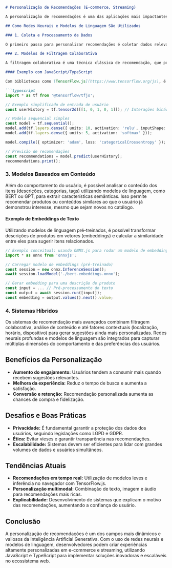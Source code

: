 ```markdown
# Personalização de Recomendações (E-commerce, Streaming)

A personalização de recomendações é uma das aplicações mais impactantes das redes neurais e modelos de linguagem no cotidiano digital. Plataformas de e-commerce, como Amazon e Mercado Livre, e serviços de streaming, como Netflix e Spotify, utilizam sistemas de recomendação para sugerir produtos, filmes, músicas e outros conteúdos de acordo com o perfil e o comportamento de cada usuário. Essa abordagem não só melhora a experiência do usuário, tornando as interações mais relevantes e agradáveis, como também aumenta o engajamento e as taxas de conversão das plataformas.

## Como Redes Neurais e Modelos de Linguagem São Utilizados

### 1. Coleta e Processamento de Dados

O primeiro passo para personalizar recomendações é coletar dados relevantes sobre os usuários, como histórico de compras, avaliações, tempo de visualização, cliques e até mesmo buscas realizadas. Esses dados são processados e transformados em representações numéricas (vetores), que podem ser utilizados como entrada para redes neurais.

### 2. Modelos de Filtragem Colaborativa

A filtragem colaborativa é uma técnica clássica de recomendação, que pode ser aprimorada com redes neurais. Ela se baseia na similaridade entre usuários e itens, sugerindo produtos que pessoas com gostos semelhantes já consumiram. Redes neurais profundas (Deep Learning) conseguem capturar padrões complexos de comportamento, melhorando a precisão das recomendações.

#### Exemplo com JavaScript/TypeScript

Com bibliotecas como [TensorFlow.js](https://www.tensorflow.org/js), é possível treinar modelos de recomendação diretamente no navegador ou no backend Node.js. Um exemplo simples seria um modelo de rede neural que recebe como entrada o histórico de interações do usuário e retorna uma lista de produtos recomendados.

```typescript
import * as tf from '@tensorflow/tfjs';

// Exemplo simplificado de entrada de usuário
const userHistory = tf.tensor2d([[1, 0, 1, 0, 1]]); // Interações binárias com produtos

// Modelo sequencial simples
const model = tf.sequential();
model.add(tf.layers.dense({ units: 10, activation: 'relu', inputShape: [5] }));
model.add(tf.layers.dense({ units: 5, activation: 'softmax' }));

model.compile({ optimizer: 'adam', loss: 'categoricalCrossentropy' });

// Previsão de recomendações
const recommendations = model.predict(userHistory);
recommendations.print();
```

### 3. Modelos Baseados em Conteúdo

Além do comportamento do usuário, é possível analisar o conteúdo dos itens (descrições, categorias, tags) utilizando modelos de linguagem, como BERT ou GPT, para extrair características semânticas. Isso permite recomendar produtos ou conteúdos similares ao que o usuário já demonstrou interesse, mesmo que sejam novos no catálogo.

#### Exemplo de Embeddings de Texto

Utilizando modelos de linguagem pré-treinados, é possível transformar descrições de produtos em vetores (embeddings) e calcular a similaridade entre eles para sugerir itens relacionados.

```typescript
// Exemplo conceitual: usando ONNX.js para rodar um modelo de embeddings
import * as onnx from 'onnxjs';

// Carregar modelo de embeddings (pré-treinado)
const session = new onnx.InferenceSession();
await session.loadModel('./bert-embeddings.onnx');

// Gerar embedding para uma descrição de produto
const input = ... // Pré-processamento do texto
const output = await session.run([input]);
const embedding = output.values().next().value;
```

### 4. Sistemas Híbridos

Os sistemas de recomendação mais avançados combinam filtragem colaborativa, análise de conteúdo e até fatores contextuais (localização, horário, dispositivo) para gerar sugestões ainda mais personalizadas. Redes neurais profundas e modelos de linguagem são integrados para capturar múltiplas dimensões do comportamento e das preferências dos usuários.

## Benefícios da Personalização

- **Aumento do engajamento:** Usuários tendem a consumir mais quando recebem sugestões relevantes.
- **Melhora da experiência:** Reduz o tempo de busca e aumenta a satisfação.
- **Conversão e retenção:** Recomendação personalizada aumenta as chances de compra e fidelização.

## Desafios e Boas Práticas

- **Privacidade:** É fundamental garantir a proteção dos dados dos usuários, seguindo legislações como LGPD e GDPR.
- **Ética:** Evitar vieses e garantir transparência nas recomendações.
- **Escalabilidade:** Sistemas devem ser eficientes para lidar com grandes volumes de dados e usuários simultâneos.

## Tendências Atuais

- **Recomendações em tempo real:** Utilização de modelos leves e inferência no navegador com TensorFlow.js.
- **Personalização multimodal:** Combinação de texto, imagem e áudio para recomendações mais ricas.
- **Explicabilidade:** Desenvolvimento de sistemas que explicam o motivo das recomendações, aumentando a confiança do usuário.

## Conclusão

A personalização de recomendações é um dos campos mais dinâmicos e valiosos da Inteligência Artificial Generativa. Com o uso de redes neurais e modelos de linguagem, desenvolvedores podem criar experiências altamente personalizadas em e-commerce e streaming, utilizando JavaScript e TypeScript para implementar soluções inovadoras e escaláveis no ecossistema web.
```
